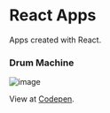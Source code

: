 # React Apps
Apps created with React.

### Drum Machine

![image](https://user-images.githubusercontent.com/37278803/129111802-0145dec0-e285-4da1-ada3-a89c01b4f943.png) 

View at [Codepen](https://codepen.io/pinheirocosta/pen/gOWBQNP).


